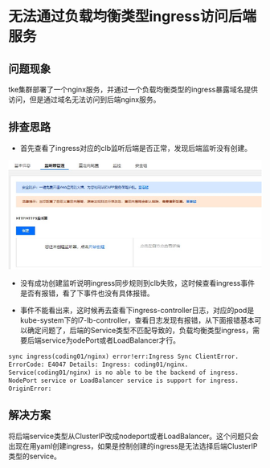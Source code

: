 # 无法通过负载均衡类型ingress访问后端服务

## 问题现象

tke集群部署了一个nginx服务，并通过一个负载均衡类型的ingress暴露域名提供访问，但是通过域名无法访问到后端nginx服务。

## 排查思路

* 首先查看了ingress对应的clb监听后端是否正常，发现后端监听没有创建。

![upload-image](image/Snipaste_2021-11-05_18-38-47.JPG) 

* 没有成功创建监听说明ingress同步规则到clb失败，这时候查看ingress事件是否有报错，看了下事件也没有具体报错。

* 事件不能看出来，这时候再去查看下ingress-controller日志，对应的pod是kube-system下的l7-lb-controller，查看日志发现有报错，从下面报错基本可以确定问题了，后端的Service类型不匹配导致的，负载均衡类型ingress，需要后端service为odePort或者LoadBalancer才行。

```
sync ingress(coding01/nginx) error!err:Ingress Sync ClientError. ErrorCode: E4047 Details: Ingress: coding01/nginx. Service(coding01/nginx) is no able to be the backend of ingress. NodePort service or LoadBalancer service is support for ingress. OriginError: 
```

## 解决方案

将后端service类型从ClusterIP改成nodeport或者LoadBalancer。这个问题只会出现在用yaml创建ingress，如果是控制创建的ingress是无法选择后端ClusterIP类型的service。